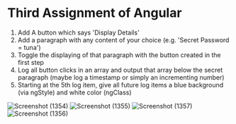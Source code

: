# Third Assignment of Angular

1) Add A button which says 'Display Details'
2) Add a paragraph with any content of your choice (e.g. 'Secret Password = tuna')
3) Toggle the displaying of that paragraph with the button created in the first step
4) Log all button clicks in an array and output that array below the secret paragraph (maybe log a timestamp or simply an incrementing number)
5) Starting at the 5th log item, give all future log items a blue background (via ngStyle) and white color (ngClass)

![Screenshot (1354)](https://user-images.githubusercontent.com/59387444/146538938-a134b1a0-ade4-4132-a158-c7bcb75bac4b.png)
![Screenshot (1355)](https://user-images.githubusercontent.com/59387444/146538945-101f2eab-37f9-48ff-a811-6911e76d0b39.png)
![Screenshot (1357)](https://user-images.githubusercontent.com/59387444/146538947-c569a4a5-2c8a-47c7-8ad5-42ab8a3b507f.png)
![Screenshot (1356)](https://user-images.githubusercontent.com/59387444/146538946-6898a8dc-ad9b-413c-8a0e-9c72090d3436.png)

      
